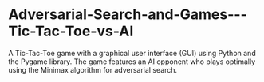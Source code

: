 # Adversarial-Search-and-Games---Tic-Tac-Toe-vs-AI
A Tic-Tac-Toe game with a graphical user interface (GUI) using Python and the Pygame library. The game features an AI opponent who plays optimally using the Minimax algorithm for adversarial search. 
